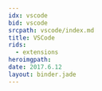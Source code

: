 ```yaml
---
idx: vscode
bid: vscode
srcpath: vscode/index.md
title: VSCode
rids:
  - extensions
heroimgpath:
date: 2017.6.12
layout: binder.jade
---
```

